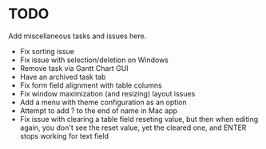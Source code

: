 # TODO

Add miscellaneous tasks and issues here.

- Fix sorting issue
- Fix issue with selection/deletion on Windows
- Remove task via Gantt Chart GUI
- Have an archived task tab
- Fix form field alignment with table columns
- Fix window maximization (and resizing) layout issues
- Add a menu with theme configuration as an option
- Attempt to add ? to the end of name in Mac app
- Fix issue with clearing a table field reseting value, but then when editing again, you don't see the reset value, yet the cleared one, and ENTER stops working for text field
